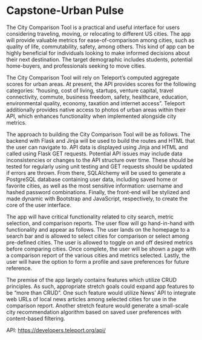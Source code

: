 # Capstone-Urban Pulse

The City Comparison Tool is a practical and useful interface for users considering traveling, moving, or relocating to different US cities. The app will provide valuable metrics for ease-of-comparison among cities, such as quality of life, commutability, safety, among others. This kind of app can be highly beneficial for individuals looking to make informed decisions about their next destination. The target demographic includes students, potential home-buyers, and professionals seeking to move cities.

The City Comparison Tool will rely on Teleport’s computed aggregate scores for urban areas. At present, the API provides scores for the following categories: “housing, cost of living, startups, venture capital, travel connectivity, commute, business freedom, safety, healthcare, education, environmental quality, economy, taxation and internet access”. Teleport additionally provides native access to photos of urban areas within their API, which enhances functionality when implemented alongside city metrics.

The approach to building the City Comparison Tool will be as follows. The backend with Flask and Jinja will be used to build the routes and HTML that the user can navigate to. 
API data is displayed using Jinja and HTML and called using Flask GET requests. Potential API issues may include data inconsistencies or changes to the API structure over time. These should be tested for regularly using unit testing and GET requests should be updated if errors are thrown. From there, SQLAlchemy will be used to generate a PostgreSQL database containing user data, including saved home or favorite cities, as well as the most sensitive information: username and hashed password combinations. Finally, the front-end will be stylized and made dynamic with Bootstrap and JavaScript, respectively, to create the core of the user interface. 

The app will have critical functionality related to city search, metric selection, and comparison reports. The user flow will go hand-in-hand with functionality and appear as follows. The user lands on the homepage to a search bar and is allowed to select cities for comparison or select among pre-defined cities. The user is allowed to toggle on and off desired metrics before comparing cities. Once complete, the user will be shown a page with a comparison report of the various cities and metrics selected. Lastly, the user will have the option to form a profile and save preferences for future reference. 

The premise of the app largely contains features which utilize CRUD principles. As such, appropriate stretch goals could expand app features to be “more than CRUD”. One such feature would utilize News’ API to integrate web URLs of local news articles among selected cities for use in the comparison report. Another stretch feature would generate a small-scale city recommendation algorithm based on saved user preferences with content-based filtering.

API: https://developers.teleport.org/api/
